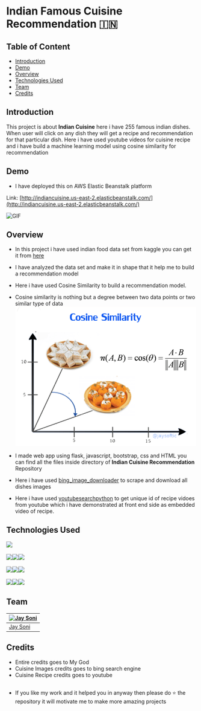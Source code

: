 # Indian Famous Cuisine Recommendation :india: 

## Table of Content
  * [Introduction](#introduction)
  * [Demo](#demo)
  * [Overview](#overview)
  * [Technologies Used](#technologies-used)
  * [Team](#team)
  * [Credits](#credits)

## Introduction
This project is about **Indian Cuisine** here i have 255 famous indian dishes. When user will click on any dish they will get a recipe and recommendation for that particular dish.
Here i have used youtube videos for cuisine recipe and i have build a machine learning model using cosine similarity for recommendation

## Demo
- I have deployed this on AWS Elastic Beanstalk platform

Link: [http://indiancuisine.us-east-2.elasticbeanstalk.com/](http://indiancuisine.us-east-2.elasticbeanstalk.com/)

 ![GIF](readme_resources/projectDemo.gif)

## Overview
- In this project i have used indian food data set from kaggle you can get it from [here](https://www.kaggle.com/nehaprabhavalkar/indian-food-101)
- I have analyzed the data set and make it in shape that it help me to build a recommendation model
- Here i have used Cosine Similarity to build a recommendation model.
- Cosine similarity is nothing but a degree between two data points or two similar type of data
  ![GIF](readme_resources/cosine_similarity.png)

- I made web app using flask, javascript, bootstrap, css and HTML you can find all the files inside directory of **Indian Cuisine Recommendation** Repository

- Here i have used [bing_image_downloader](https://pypi.org/project/bing-image-downloader/) to scrape and download all dishes images

- Here i have used [youtubesearchpython](https://pypi.org/project/youtube-search-python/) to get unique id of recipe vidoes from youtube which i have demonstrated at front end side as embedded video of recipe.

## Technologies Used

![](https://forthebadge.com/images/badges/made-with-python.svg)

[<img target="_blank" src="https://upload.wikimedia.org/wikipedia/commons/thumb/0/05/Scikit_learn_logo_small.svg/330px-Scikit_learn_logo_small.svg.png" width=170>](https://scikit-learn.org/stable/)[<img target="_blank" src="https://upload.wikimedia.org/wikipedia/commons/thumb/e/ed/Pandas_logo.svg/450px-Pandas_logo.svg.png" width=170>](https://pandas.pydata.org/)[<img target="_blank" src="https://upload.wikimedia.org/wikipedia/commons/thumb/3/31/NumPy_logo_2020.svg/330px-NumPy_logo_2020.svg.png" width=170>](https://numpy.org/)

[<img target="_blank" src="https://flask.palletsprojects.com/en/1.1.x/_images/flask-logo.png" width=170>](https://flask.palletsprojects.com/en/1.1.x/)[<img target="_blank" src="https://d1.awsstatic.com/icons/console_elasticbeanstalk_icon.0f7eb0140e1ef6c718d3f806beb7183d06756901.png" width=170>](https://aws.amazon.com/elasticbeanstalk/)[<img target="_blank" src="https://upload.wikimedia.org/wikipedia/commons/thumb/6/6a/JavaScript-logo.png/900px-JavaScript-logo.png" width=170>](https://www.javascript.com/)

[<img target="_blank" src="https://upload.wikimedia.org/wikipedia/commons/thumb/b/b2/Bootstrap_logo.svg/330px-Bootstrap_logo.svg.png" width=170>](https://getbootstrap.com/docs/3.4/)[<img target="_blank" src="https://upload.wikimedia.org/wikipedia/commons/thumb/d/d5/CSS3_logo_and_wordmark.svg/180px-CSS3_logo_and_wordmark.svg.png" width=170>]()[<img target="_blank" src="https://upload.wikimedia.org/wikipedia/commons/thumb/6/61/HTML5_logo_and_wordmark.svg/180px-HTML5_logo_and_wordmark.svg.png" width=170>]()

## Team
[![Jay Soni](https://avatars3.githubusercontent.com/u/49163967?s=400&u=be22bbe1409ff51991b04026f038c1373174a02a&v=4)](https://in.linkedin.com/in/jaysoftic) |
-|
[Jay Soni](https://in.linkedin.com/in/jaysoftic) |)

## Credits
- Entire credits goes to My God
- Cuisine Images credits goes to bing search engine
- Cuisine Recipe credits goes to youtube

## 
- If you like my work and it helped you in anyway then please do ⭐ the repository it will motivate me to make more amazing projects
